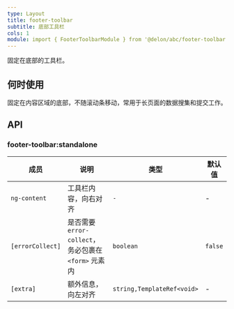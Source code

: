 ```yaml
---
type: Layout
title: footer-toolbar
subtitle: 底部工具栏
cols: 1
module: import { FooterToolbarModule } from '@delon/abc/footer-toolbar';
---
```


固定在底部的工具栏。

## 何时使用

固定在内容区域的底部，不随滚动条移动，常用于长页面的数据搜集和提交工作。

## API

### footer-toolbar:standalone

| 成员 | 说明 | 类型 | 默认值 |
|----|----|----|-----|
| `ng-content` | 工具栏内容，向右对齐 | `-` | - |
| `[errorCollect]` | 是否需要 `error-collect`，务必包裹在 `<form>` 元素内 | `boolean` | `false` |
| `[extra]` | 额外信息，向左对齐 | `string,TemplateRef<void>` | - |
